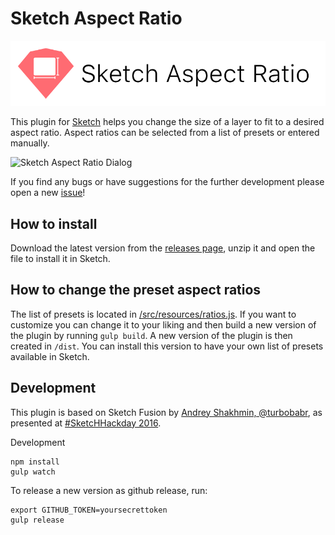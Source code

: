 # Sketch Aspect Ratio

![Sketch Aspect Ratio](images/sketch-aspect-ratio.png)

This plugin for [Sketch](https://www.sketchapp.com) helps you change the size of a layer to fit to a desired aspect ratio. Aspect ratios can be selected from a list of presets or entered manually.

![Sketch Aspect Ratio Dialog](images/sketch-aspect-ratio-dialog.png)

If you find any bugs or have suggestions for the further development please open a new [issue](https://github.com/preciousforever/sketch-aspect-ratio/issues)!

## How to install

Download the latest version from the [releases page](https://github.com/preciousforever/sketch-aspect-ratio/releases), unzip it and open the file to install it in Sketch.

## How to change the preset aspect ratios

The list of presets is located in [/src/resources/ratios.js](/resources/ratios.js). If you want to customize you can change it to your liking and then build a new version of the plugin by running `gulp build`. A new version of the plugin is then created in `/dist`. You can install this version to have your own list of presets available in Sketch.

## Development

This plugin is based on Sketch Fusion by [Andrey Shakhmin, @turbobabr](https://github.com/turbobabr), as presented at [#SketcHHackday 2016](http://designtoolshackday.com).

Development

```
npm install
gulp watch
```

To release a new version as github release, run:

```
export GITHUB_TOKEN=yoursecrettoken
gulp release
```
